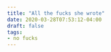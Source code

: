 ```yaml
---
title: "All the fucks she wrote"
date: 2020-03-28T07:53:12-04:00
draft: false
tags:
- no fucks
---
```


